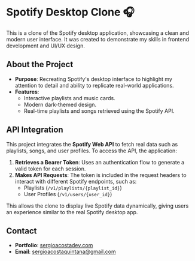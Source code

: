 # Spotify Desktop Clone 🎧

This is a clone of the Spotify desktop application, showcasing a clean and modern user interface. It was created to demonstrate my skills in frontend development and UI/UX design.

## About the Project

- **Purpose**: Recreating Spotify's desktop interface to highlight my attention to detail and ability to replicate real-world applications.
- **Features**: 
  - Interactive playlists and music cards.
  - Modern dark-themed design.
  - Real-time playlists and songs retrieved using the Spotify API.

## API Integration

This project integrates the **Spotify Web API** to fetch real data such as playlists, songs, and user profiles. To access the API, the application:

1. **Retrieves a Bearer Token**: Uses an authentication flow to generate a valid token for each session.
2. **Makes API Requests**: The token is included in the request headers to interact with different Spotify endpoints, such as:
   - Playlists (`/v1/playlists/{playlist_id}`)
   - User Profiles (`/v1/users/{user_id}`)

This allows the clone to display live Spotify data dynamically, giving users an experience similar to the real Spotify desktop app.

## Contact

- **Portfolio**: [sergioacostadev.com](https://sergioacostadev.com)
- **Email**: [sergioacostaquintana@gmail.com](mailto:sergioacostaquintana@gmail.com)
